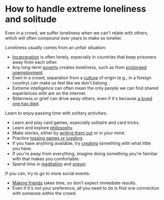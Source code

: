 
# How to handle extreme loneliness and solitude

Even in a crowd, we suffer loneliness when we can't relate with others, which will often compound over years to make us lonelier.

Loneliness usually comes from an unfair situation:

- [Incarceration](hardship-incarceration.md) is often lonely, especially in countries that keep prisoners away from each other.
- Any long-term [poverty](money-1_why.md) creates loneliness, such as from [prolonged unemployment](hardship-unemployment.md).
- Even in a crowd, separation from a [culture](people-culture.md) of origin (e.g., in a foreign country) can make us feel like we don't belong.
- Extreme intelligence can often mean the only people we can find shared experiences with are on the internet.
- Bitterness or grief can drive away others, even if it's because [a loved one has died](hardship-death.md).

Learn to enjoy passing time with solitary activities:

- Learn and play card games, especially solitaire and card tricks.
- Learn and explore [philosophy](philosophy.md).
- Make stories, either by [writing them out](language-writing.md) or in your mind.
- Practice [tossing games or juggling](fun.md).
- If you have anything available, try [creating](mind-creativity.md) something with what little you have.
- If you're away from everything, imagine doing something you're familiar with that makes you comfortable.
- Spend time in [meditation](awareness-meditation.md) and [prayer](spiritual-exercises-prayer.md).

If you can, try to go to more social events:

- [Making friends](people-4_friends.md) takes time, so don't expect immediate results.
- Even if it's *not* your preference, all you need to do is find one connection with someone within the crowd.
